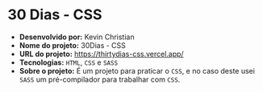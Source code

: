 # 30 Dias - CSS

- **Desenvolvido por:** Kevin Christian
- **Nome do projeto:** 30Dias - CSS
- **URL do projeto:** <a target="_blank" rel="noopener noreferrer">https://thirtydias-css.vercel.app/</a>
- **Tecnologias:** `HTML`, `CSS` e `SASS`
- **Sobre o projeto:** É um projeto para praticar o `CSS`, e no caso deste usei `SASS` um pré-compilador para trabalhar com `CSS`.

